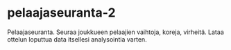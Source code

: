 # pelaajaseuranta-2
Pelaajaseuranta. Seuraa joukkueen pelaajien vaihtoja, koreja, virheitä. Lataa ottelun loputtua data itsellesi analysointia varten.
